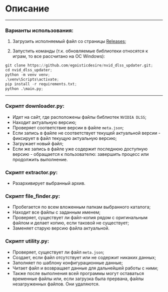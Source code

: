 # Описание

---

### Варианты использования:
1) Загрузить исполняемый файл со страницы [Releases](https://github.com/egoisticdesire/nvid_dlss_updater/releases/tag/1.0);

2) Запустить команды (т.к. обновляемые библиотеки относятся к играм, то все рассчитано на ОС Windows):
```python
git clone https://github.com/egoisticdesire/nvid_dlss_updater.git;
cd nvid_dlss_updater;
python -m venv venv;
.\venv\Scripts\activate;
pip install -r requirements.txt;
python .\main.py;
```

---

### Скрипт __downloader.py__:

- Идет на сайт, где расположены файлы библиотек `NVIDIA DLSS`;
- Находит актуальную версию;
- Проверяет соответствие версии в файле `meta.json`;
- Если запись в файле не соответствует текущей актуальной версии - фиксирует в файл текущую актуальную версию;
- Загружает новый файл;
- Если же запись в файле уже содержит последнюю доступную версию - обращается к пользователю: завершить процесс или
  продолжить выполнение.


### Скрипт __extractor.py__:

- Разархивирует выбранный архив.


### Скрипт __file_finder.py__:

- Пробегается по всем вложенным папкам выбранного каталога;
- Находит все файлы с заданным именем;
- Проверяет, существует ли файл-копия рядом с оригинальным файлом и делает копию, если таковой не существует;
- Заменяет старую версию файла актуальной.


### Скрипт __utility.py__:

- Проверяет, существует ли файл `meta.json`;
- Создает, если файл отсутствует или не содержит никаких данных;
- Заполняет по шаблону конфигурационные данные;
- Читает файл и возвращает данные для дальнейшей работы с ними;
- Также после выполнения всей программы могут оставаться временные файлы или, если загрузка была прервана, файлы незагруженных файлов. Они удаляются.

